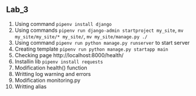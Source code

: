 ## Lab_3
1. Using command `pipenv install django`
2. Using commands `pipenv run django-admin startproject my_site`, `mv my_site/my_site/* my_site/`, `mv my_site/manage.py ./`
3. Using command `pipenv run python manage.py runserver` to start server
4. Creating template `pipenv run python manage.py startapp main`
5. Checking page http://localhost:8000/health/
6. Installin lib `pipenv install requests`
7. Modification health() function
8. Writting log warning and errors
9. Modification monitoring.py
10. Writting alias
